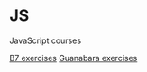 # JS
 JavaScript courses
 
 [B7 exercises](https://github.com/SlyCooper-n/JS/b7)
 [Guanabara exercises](https://github.com/SlyCooper-n/JS/Guanabara)
